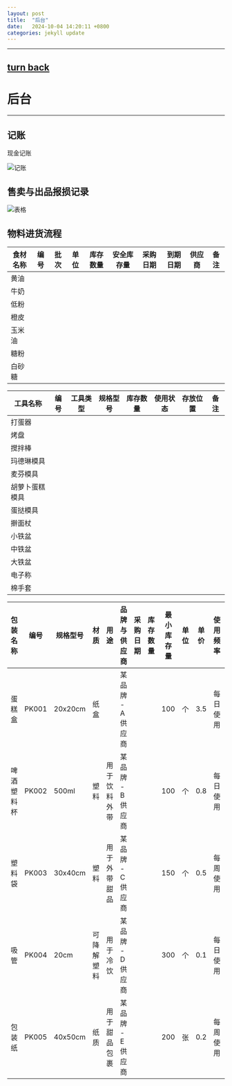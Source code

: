 ```yaml
---
layout: post
title:  "后台"
date:   2024-10-04 14:20:11 +0800
categories: jekyll update
---
```

---
[turn back](https://ccc-hu.github.io/sy-sc/)
---
# 后台

---
## 记账

现金记账

![记账](https://ccc-hu.github.io/images/记账.png)

## 售卖与出品报损记录

![表格](https://ccc-hu.github.io/images/表1.png)

 ## 物料进货流程

| 食材名称 | 编号 | 批次 | 单位 | 库存数量 | 安全库存量 | 采购日期 | 到期日期 | 供应商 | 备注 |
| -------- | ---- | ---- | ---- | -------- | ---------- | -------- | -------- | ------ | ---- |
| 黄油     |      |      |      |          |            |          |          |        |      |
| 牛奶     |      |      |      |          |            |          |          |        |      |
| 低粉     |      |      |      |          |            |          |          |        |      |
| 橙皮     |      |      |      |          |            |          |          |        |      |
| 玉米油   |      |      |      |          |            |          |          |        |      |
| 糖粉     |      |      |      |          |            |          |          |        |      |
| 白砂糖   |      |      |      |          |            |          |          |        |      |



| 工具名称       | 编号 | 工具类型 | 规格型号 | 库存数量 | 使用状态 | 存放位置 | 备注 |
| -------------- | ---- | -------- | -------- | -------- | -------- | -------- | ---- |
| 打蛋器         |      |          |          |          |          |          |      |
| 烤盘           |      |          |          |          |          |          |      |
| 搅拌棒         |      |          |          |          |          |          |      |
| 玛德琳模具     |      |          |          |          |          |          |      |
| 麦芬模具       |      |          |          |          |          |          |      |
| 胡萝卜蛋糕模具 |      |          |          |          |          |          |      |
| 蛋挞模具       |      |          |          |          |          |          |      |
| 擀面杖         |      |          |          |          |          |          |      |
| 小铁盆         |      |          |          |          |          |          |      |
| 中铁盆         |      |          |          |          |          |          |      |
| 大铁盆         |      |          |          |          |          |          |      |
| 电子称         |      |          |          |          |          |          |      |
| 棉手套         |      |          |          |          |          |          |      |

| 包装名称   | 编号  | 规格型号 | 材质       | 用途         | 品牌与供应商     | 采购日期 | 库存数量 | 最小库存量 | 单位 | 单价 | 使用频率 | 存放位置 | 备注                   |
| ---------- | ----- | -------- | ---------- | ------------ | ---------------- | -------- | -------- | ---------- | ---- | ---- | -------- | -------- | ---------------------- |
| 蛋糕盒     | PK001 | 20x20cm  | 纸盒       |              | 某品牌 - A供应商 |          |          | 100        | 个   | 3.5  | 每日使用 |          | 保持干燥，防止受潮     |
| 啤酒塑料杯 | PK002 | 500ml    | 塑料       | 用于饮料外带 | 某品牌 - B供应商 |          |          | 100        | 个   | 0.8  | 每日使用 |          | 适用于冷热饮           |
| 塑料袋     | PK003 | 30x40cm  | 塑料       | 用于外带甜品 | 某品牌 - C供应商 |          |          | 150        | 个   | 0.5  | 每周使用 |          | 可回收材料，避免暴晒   |
| 吸管       | PK004 | 20cm     | 可降解塑料 | 用于冷饮     | 某品牌 - D供应商 |          |          | 300        | 个   | 0.1  | 每日使用 |          | 环保吸管，不能高温消毒 |
| 包装纸     | PK005 | 40x50cm  | 纸质       | 用于甜品包裹 | 某品牌 - E供应商 |          |          | 200        | 张   | 0.2  | 每周使用 |          |                        |
